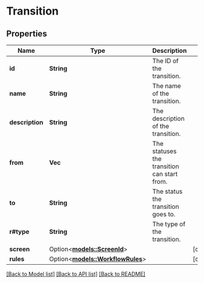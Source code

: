 # Transition

## Properties

Name | Type | Description | Notes
------------ | ------------- | ------------- | -------------
**id** | **String** | The ID of the transition. | 
**name** | **String** | The name of the transition. | 
**description** | **String** | The description of the transition. | 
**from** | **Vec<String>** | The statuses the transition can start from. | 
**to** | **String** | The status the transition goes to. | 
**r#type** | **String** | The type of the transition. | 
**screen** | Option<[**models::ScreenId**](ScreenID.md)> |  | [optional]
**rules** | Option<[**models::WorkflowRules**](WorkflowRules.md)> |  | [optional]

[[Back to Model list]](../README.md#documentation-for-models) [[Back to API list]](../README.md#documentation-for-api-endpoints) [[Back to README]](../README.md)


